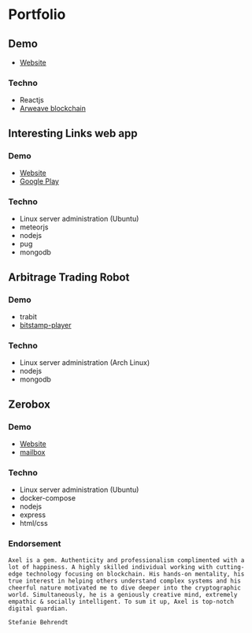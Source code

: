 # Portfolio

## Demo

- [Website](https://k5lery4skwyw.arweave.net/QlZWP32PYZ12y5fav5eGFlTBu3CqSqYRE_3Cd7bIJkY)

### Techno

- Reactjs
- [Arweave blockchain](https://www.arweave.org)

## Interesting Links web app

### Demo

- [Website](https://interesting-links.luteciacorp.org)
- [Google Play](https://play.google.com/store/apps/details?id=com.interesting_links.release&hl=en)

### Techno

- Linux server administration (Ubuntu)
- meteorjs
- nodejs
- pug
- mongodb

## Arbitrage Trading Robot

### Demo

- trabit
- [bitstamp-player](https://www.npmjs.com/package/@bidetaggle/bitstamp-player)

### Techno

- Linux server administration (Arch Linux)
- nodejs
- mongodb

## Zerobox

### Demo

- [Website](https://zerobox.gr/)
- [mailbox](https://mail.luteciacorp.org)

### Techno

- Linux server administration (Ubuntu)
- docker-compose
- nodejs
- express
- html/css

### Endorsement

```
Axel is a gem. Authenticity and professionalism complimented with a lot of happiness. A highly skilled individual working with cutting-edge technology focusing on blockchain. His hands-on mentality, his true interest in helping others understand complex systems and his cheerful nature motivated me to dive deeper into the cryptographic world. Simultaneously, he is a geniously creative mind, extremely empathic & socially intelligent. To sum it up, Axel is top-notch digital guardian.
```
`Stefanie Behrendt`
